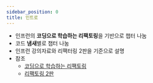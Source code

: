 ```yaml
---
sidebar_position: 0
title: 인트로
---
```


- 인프런의 **코딩으로 학습하는 리팩토링**을 기반으로 챕터 나눔
- 코드 **냄새**별로 챕터 나눔
- 인프런 강의자료와 리팩터링 2판을 기준으로 설명
- 참조
    - [코딩으로 학습하는 리팩토링](https://www.inflearn.com/course/%EB%A6%AC%ED%8C%A9%ED%86%A0%EB%A7%81)
    - [리팩토링 2판](http://www.yes24.com/Product/Goods/89649360)